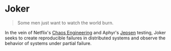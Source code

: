 # Joker

> Some men just want to watch the world burn.

In the vein of Netflix's [Chaos Engineering](http://techblog.netflix.com/2014/09/introducing-chaos-engineering.html) and Aphyr's [Jepsen](https://github.com/aphyr/jepsen) testing, Joker seeks to create reproducible failures in distributed systems and observe the behavior of systems under partial failure.
